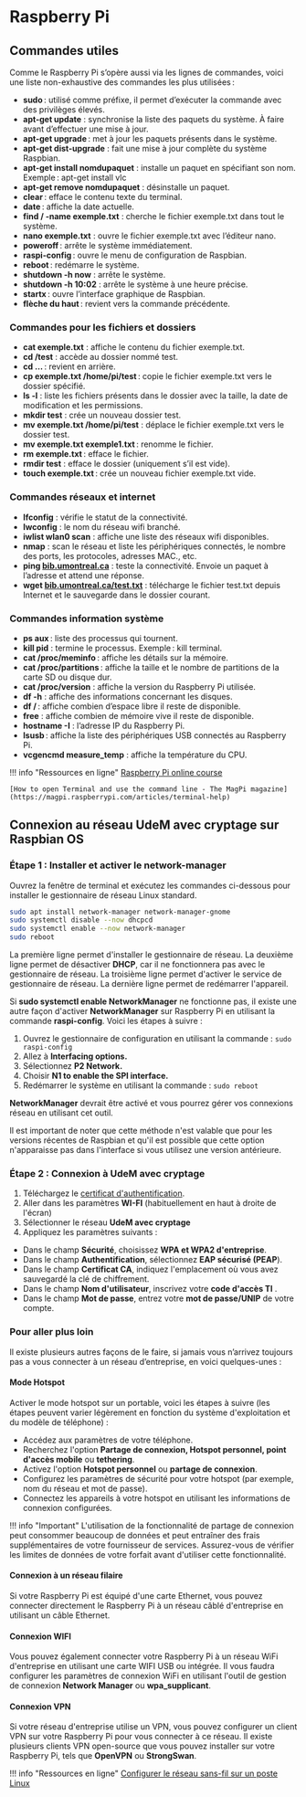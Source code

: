 # Raspberry Pi

## Commandes utiles

Comme le Raspberry Pi s’opère aussi via les lignes de commandes, voici une liste non-exhaustive des commandes les plus utilisées :

- **sudo** : utilisé comme préfixe, il permet d’exécuter la commande avec des privilèges élevés.
- **apt-get update** : synchronise la liste des paquets du système. À faire avant d’effectuer une mise à jour.
- **apt-get upgrade** : met à jour les paquets présents dans le système.
- **apt-get dist-upgrade** : fait une mise à jour complète du système Raspbian.
- **apt-get install nomdupaquet** : installe un paquet en spécifiant son nom. Exemple : apt-get install vlc
- **apt-get remove nomdupaquet** : désinstalle un paquet.
- **clear** : efface le contenu texte du terminal.
- **date** : affiche la date actuelle.
- **find / -name exemple.txt** : cherche le fichier exemple.txt dans tout le système.
- **nano exemple.txt** : ouvre le fichier exemple.txt avec l’éditeur nano.
- **poweroff** : arrête le système immédiatement.
- **raspi-config** : ouvre le menu de configuration de Raspbian.
- **reboot** : redémarre le système.
- **shutdown -h now** : arrête le système.
- **shutdown -h 10:02** : arrête le système à une heure précise.
- **startx** : ouvre l’interface graphique de Raspbian.
- **flèche du haut** : revient vers la commande précédente.

### Commandes pour les fichiers et dossiers

- **cat exemple.txt** : affiche le contenu du fichier exemple.txt.
- **cd /test** : accède au dossier nommé test.
- **cd …** : revient en arrière.
- **cp exemple.txt /home/pi/test** : copie le fichier exemple.txt vers le dossier spécifié.
- **ls -l** : liste les fichiers présents dans le dossier avec la taille, la date de modification et les permissions.
- **mkdir test** : crée un nouveau dossier test.
- **mv exemple.txt /home/pi/test** : déplace le fichier exemple.txt vers le dossier test.
- **mv exemple.txt exemple1.txt** : renomme le fichier.
- **rm exemple.txt** : efface le fichier.
- **rmdir test** : efface le dossier (uniquement s’il est vide).
- **touch exemple.txt** : crée un nouveau fichier exemple.txt vide.

### Commandes réseaux et internet

- **Ifconfig** : vérifie le statut de la connectivité.
- **Iwconfig** : le nom du réseau wifi branché.
- **iwlist wlan0 scan** : affiche une liste des réseaux wifi disponibles.
- **nmap** : scan le réseau et liste les périphériques connectés, le nombre des ports, les protocoles, adresses MAC., etc.
- **ping [bib.umontreal.ca](http://bib.umontreal.ca/)** : teste la connectivité. Envoie un paquet à l’adresse et attend une réponse.
- **wget [bib.umontreal.ca/test.txt](http://bib.umontreal.ca/test.txt)** : télécharge le fichier test.txt depuis Internet et le sauvegarde dans le dossier courant.

### Commandes information système

- **ps aux** : liste des processus qui tournent.
- **kill pid** : termine le processus. Exemple : kill terminal.
- **cat /proc/meminfo** : affiche les détails sur la mémoire.
- **cat /proc/partitions** : affiche la taille et le nombre de partitions de la carte SD ou disque dur.
- **cat /proc/version** : affiche la version du Raspberry Pi utilisée.
- **df -h** : affiche des informations concernant les disques.
- **df /** : affiche combien d’espace libre il reste de disponible.
- **free** : affiche combien de mémoire vive il reste de disponible.
- **hostname -I** : l’adresse IP du Raspberry Pi.
- **lsusb** : affiche la liste des périphériques USB connectés au Raspberry Pi.
- **vcgencmd measure_temp** : affiche la température du CPU.

!!! info "Ressources en ligne"
    [Raspberry Pi online course](https://geek-university.com/raspberry-pi/raspberry-pi-online-course/)
    
    [How to open Terminal and use the command line - The MagPi magazine](https://magpi.raspberrypi.com/articles/terminal-help)

## Connexion au réseau UdeM avec cryptage sur Raspbian OS

### Étape 1 : Installer et activer le network-manager

Ouvrez la fenêtre de terminal et exécutez les commandes ci-dessous pour installer le gestionnaire de réseau Linux standard.

```bash
sudo apt install network-manager network-manager-gnome
sudo systemctl disable --now dhcpcd 
sudo systemctl enable --now network-manager
sudo reboot
```

La première ligne permet d'installer le gestionnaire de réseau.
La deuxième ligne permet de désactiver **DHCP**, car il ne fonctionnera pas avec le gestionnaire de réseau.
La troisième ligne permet d'activer le service de gestionnaire de réseau. 
La dernière ligne permet de redémarrer l'appareil.

Si **sudo systemctl enable NetworkManager** ne fonctionne pas, iI existe une autre façon d'activer **NetworkManager** sur Raspberry Pi en utilisant la commande **raspi-config**. Voici les étapes à suivre :

1. Ouvrez le gestionnaire de configuration en utilisant la commande :
`sudo raspi-config`
2. Allez à **Interfacing options.**
3. Sélectionnez **P2 Network.**
4. Choisir **N1 to enable the SPI interface.**
5. Redémarrer le système en utilisant la commande :
`sudo reboot`

**NetworkManager** devrait être activé et vous pourrez gérer vos connexions réseau en utilisant cet outil.

Il est important de noter que cette méthode n'est valable que pour les versions récentes de Raspbian et qu'il est possible que cette option n'apparaisse pas dans l'interface si vous utilisez une version antérieure.

### Étape 2 : Connexion à UdeM avec cryptage

1. Téléchargez le [certificat d'authentification](https://entrust.com/root-certificates/entrust_g2_ca.cer?_ga=2.176382957.952316860.1542655212-1390703555.1542655212).
2. Aller dans les paramètres **WI-FI** (habituellement en haut à droite de l'écran)
3. Sélectionner le réseau **UdeM avec cryptage**
4. Appliquez les paramètres suivants :
- Dans le champ **Sécurité**, choisissez **WPA et WPA2 d'entreprise**.
- Dans le champ **Authentification**, sélectionnez **EAP sécurisé (PEAP**).
- Dans le champ **Certificat CA**, indiquez l'emplacement où vous avez sauvegardé la clé de chiffrement.
- Dans le champ **Nom d'utilisateur**, inscrivez votre **code d'accès TI** .
- Dans le champ **Mot de passe**, entrez votre **mot de passe/UNIP** de votre compte.

### Pour aller plus loin

Il existe plusieurs autres façons de le faire, si jamais vous n’arrivez toujours pas a vous connecter à un réseau d’entreprise, en voici quelques-unes :

#### Mode Hotspot

Activer le mode hotspot sur un portable, voici les étapes à suivre (les étapes peuvent varier légèrement en fonction du système d'exploitation et du modèle de téléphone) :

- Accédez aux paramètres de votre téléphone.
- Recherchez l'option **Partage de connexion, Hotspot personnel, point d'accès mobile** ou **tethering**.
- Activez l'option **Hotspot personnel** ou **partage de connexion**.
- Configurez les paramètres de sécurité pour votre hotspot (par exemple, nom du réseau et mot de passe).
- Connectez les appareils à votre hotspot en utilisant les informations de connexion configurées.


!!! info "Important"
    L'utilisation de la fonctionnalité de partage de connexion peut consommer beaucoup de données et peut entraîner des frais supplémentaires de votre fournisseur de services. Assurez-vous de vérifier les limites de données de votre forfait avant d'utiliser cette fonctionnalité.


#### Connexion à un réseau filaire

Si votre Raspberry Pi est équipé d'une carte Ethernet, vous pouvez connecter directement le Raspberry Pi à un réseau câblé d'entreprise en utilisant un câble Ethernet.

#### Connexion WIFI

Vous pouvez également connecter votre Raspberry Pi à un réseau WiFi d'entreprise en utilisant une carte WIFI USB ou intégrée. Il vous faudra configurer les paramètres de connexion WiFi en utilisant l'outil de gestion de connexion **Network Manager** ou **wpa_supplicant**.

#### Connexion VPN

Si votre réseau d'entreprise utilise un VPN, vous pouvez configurer un client VPN sur votre Raspberry Pi pour vous connecter à ce réseau. Il existe plusieurs clients VPN open-source que vous pouvez installer sur votre Raspberry Pi, tels que **OpenVPN** ou **StrongSwan**.

!!! info "Ressources en ligne"
    [Configurer le réseau sans-fil sur un poste Linux](https://wiki.umontreal.ca/display/SIE/FAQ+Linux)